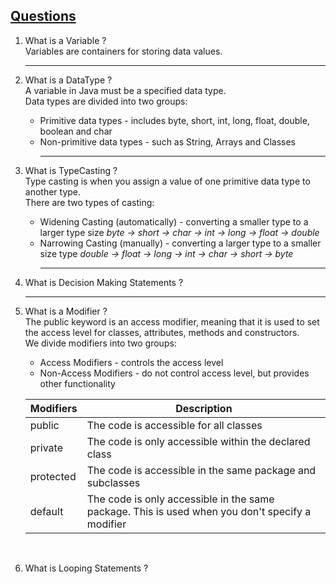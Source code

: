 ## <U>Questions</u>
1. What is a Variable ?<br>
Variables are containers for storing data values.<br><hr>
2. What is a DataType ?<br>
 A variable in Java must be a specified data type.<br>
 Data types are divided into two groups:<br>
    - Primitive data types - includes byte, short, int, long, float, double, boolean and char
    - Non-primitive data types - such as String, Arrays and Classes<br><hr>
3. What is TypeCasting ?<br>
    Type casting is when you assign a value of one primitive data type to another type.<br>
    There are two types of casting:
    - Widening Casting (automatically) - converting a smaller type to a larger type size <i>byte -> short -> char -> int -> long -> float -> double</i>
    - Narrowing Casting (manually) - converting a larger type to a smaller size type <i>double -> float -> long -> int -> char -> short -> byte</i><br><hr>
4. What is Decision Making Statements ?<br>

    <hr>
5. What is a Modifier ?<br>
    The public keyword is an access modifier, meaning that it is used to set the access level for classes, attributes, methods and constructors.<br>
    We divide modifiers into two groups:
    - Access Modifiers - controls the access level
    - Non-Access Modifiers - do not control access level, but provides other functionality<br>
    
    |Modifiers|Description|
    |---|---|
    public |The code is accessible for all classes|
    private	|The code is only accessible within the declared class|
    protected	|The code is accessible in the same package and subclasses|
    default |The code is only accessible in the same package. This is used when you don't specify a modifier|
    <br>
6. What is Looping Statements ?<br>
    
    
    